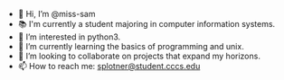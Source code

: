 - 👋 Hi, I’m @miss-sam
- 📚 I'm currently a student majoring in computer information systems.
- 👀 I’m interested in python3.
- 🌱 I’m currently learning the basics of programming and unix.
- 💞️ I’m looking to collaborate on projects that expand my horizons.
- 📫 How to reach me: splotner@student.cccs.edu

<!---
miss-sam/miss-sam is a ✨ special ✨ repository because its `README.md` (this file) appears on your GitHub profile.
You can click the Preview link to take a look at your changes.
--->
